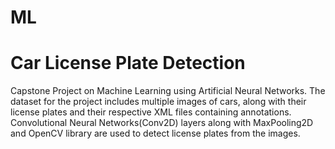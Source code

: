 # ML
# Car License Plate Detection
Capstone Project on Machine Learning using Artificial Neural Networks. 
The dataset for the project includes multiple images of cars, along with their license plates and their respective XML files containing annotations.
Convolutional Neural Networks(Conv2D) layers along with MaxPooling2D and OpenCV library are used to detect license plates from the images.
